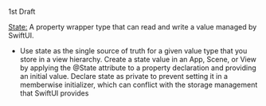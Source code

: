 1st Draft

[State:](https://developer.apple.com/documentation/swiftui/state)  A property wrapper type that can read and write a value managed by SwiftUI.

* Use state as the single source of truth for a given value type that you store in a view hierarchy. Create a state value in an App, Scene, or View by applying the @State attribute to a property declaration and providing an initial value. Declare state as private to prevent setting it in a memberwise initializer, which can conflict with the storage management that SwiftUI provides
